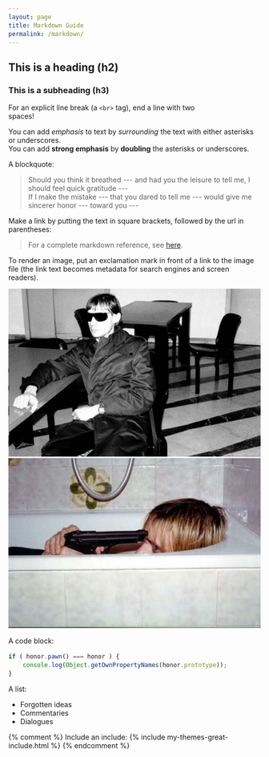 ```yaml
---
layout: page
title: Markdown Guide
permalink: /markdown/
---
```


## This is a heading (h2)

### This is a subheading (h3)

For an explicit line break (a `<br>` tag), end a line with two  
spaces!

You can add *emphasis* to text by _surrounding_ the text with either asterisks or underscores.  
You can add **strong emphasis** by __doubling__ the asterisks or underscores.

A blockquote:

> Should you think it breathed --- and had you the leisure to tell me, I should feel quick gratitude ---  
> If I make the mistake --- that you dared to tell me --- would give me sincerer honor --- toward you ---  

Make a link by putting the text in square brackets, followed by the url in parentheses:

> For a complete markdown reference, see [here](http://kramdown.gettalong.org/syntax.html#link-definitions).

To render an image, put an exclamation mark in front of a link to the image file (the link text becomes metadata for search engines and screen readers).

![Atrax Morgue Marco Corbelli](/assets/morgue1.jpg)
![Atrax Morgue Marco Corbelli](/assets/morgue3.jpg)

A code block:

```js
if ( honor.pawn() === honor ) {
	console.log(Object.getOwnPropertyNames(honor.prototype));
}
```

A list:

- Forgotten ideas
- Commentaries
- Dialogues


{% comment %}
Include an include:
{% include my-themes-great-include.html %}
{% endcomment %}

